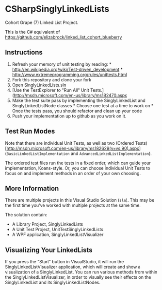 # CSharpSinglyLinkedLists

Cohort Grape (7) Linked List Project.

This is the C# equivalent of https://github.com/elizabrock/linked_list_cohort_blueberry


Instructions
-----------

  1. Refresh your memory of unit testing by reading:
    * http://en.wikipedia.org/wiki/Test-driven_development
    * http://www.extremeprogramming.org/rules/unittests.html
  2. Fork this repository and clone your fork
  3. Open SinglyLinkedLists.sln
  4. [Use the TestExplorer to "Run All" Unit Tests.](http://msdn.microsoft.com/en-us/library/ms182470.aspx
  5. Make the test suite pass by implementing the SinglyLinkedList and SinglyLinkedListNode classes
    * Choose one test at a time to work on
    * Once the tests pass, you should refactor and clean up your code
  6. Push your implementation up to github as you work on it.

Test Run Modes
--------------

Note that there are individual Unit Tests, as well as two (Ordered Tests)[http://msdn.microsoft.com/en-us/library/ms182629(v=vs.90).aspx] (`BasicLinkedListImplementation` and `AdvancedLinkedListImplementation`). 

The ordered test files run the tests in a fixed order, which can guide your implementation, Koans-style.  Or, you can choose individual Unit Tests to focus on and implement methods in an order of your own choosing.

More Information
----------------

There are multiple projects in this Visual Studio Solution (`sln`).  This may be the first time you've worked with multiple projects at the same time.

The solution contain:
  * A Library Project, SinglyLinkedLists
  * A Unit Test Project, UnitTestSinglyLinkedLists
  * A WPF application, SinglyLinkedListVisualizer

Visualizing Your LinkedLists
----------------------------

If you press the "Start" button in VisualStudio, it will run the SinglyLinkedListVisualizer application, which will create and show a visualization of a SinglyLinkedList.  You can run various methods from within the SinglyLinkedListVisualizer, in order to visually see their effects on the SinglyLinkedList and its SinglyLinkedListNodes.

